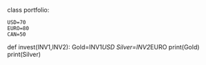class portfolio:
    
    USD=70
    EURO=80
    CAN=50

def invest(INV1,INV2):
    Gold=INV1*USD
    Silver=INV2*EURO
    print(Gold)
    print(Silver)
    
